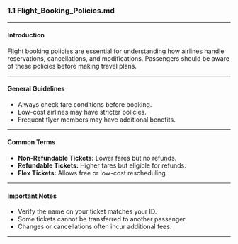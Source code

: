 ### **1.1 Flight_Booking_Policies.md**

---

#### **Introduction**

Flight booking policies are essential for understanding how airlines handle reservations, cancellations, and modifications. Passengers should be aware of these policies before making travel plans.

---

#### **General Guidelines**

- Always check fare conditions before booking.
- Low-cost airlines may have stricter policies.
- Frequent flyer members may have additional benefits.

---

#### **Common Terms**

- **Non-Refundable Tickets:** Lower fares but no refunds.
- **Refundable Tickets:** Higher fares but eligible for refunds.
- **Flex Tickets:** Allows free or low-cost rescheduling.

---

#### **Important Notes**

- Verify the name on your ticket matches your ID.
- Some tickets cannot be transferred to another passenger.
- Changes or cancellations often incur additional fees.

---
